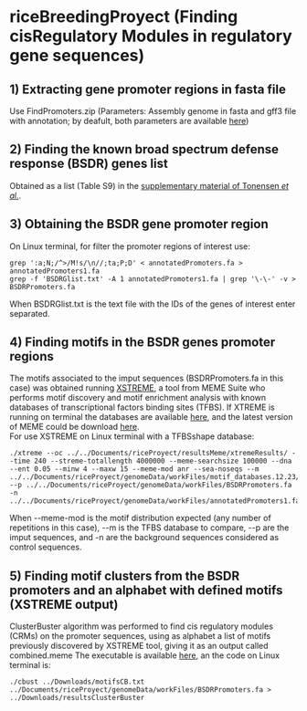 # riceBreedingProyect (Finding cisRegulatory Modules in regulatory gene sequences)
## 1) Extracting gene promoter regions in fasta file
Use FindPromoters.zip
(Parameters: Assembly genome in fasta and gff3 file with annotation; by deafult, both parameters are available [here](https://data.jgi.doe.gov/refine-download/phytozome?organism=Osativa&expanded=323))

## 2) Finding the known broad spectrum defense response (BSDR) genes list
Obtained as a list (Table S9) in the [supplementary material of Tonensen *et al.*](https://www.ncbi.nlm.nih.gov/pmc/articles/PMC6367480/). 
## 3) Obtaining the BSDR gene promoter region 
On Linux terminal, for filter the promoter regions of interest use:
```
grep ':a;N;/^>/M!s/\n//;ta;P;D' < annotatedPromoters.fa > annotatedPromoters1.fa
grep -f 'BSDRGlist.txt' -A 1 annotatedPromoters1.fa | grep '\-\-' -v > BSDRPromoters.fa
```
When BSDRGlist.txt is the text file with the IDs of the genes of interest enter separated.
## 4) Finding motifs in the BSDR genes promoter regions
The motifs associated to the imput sequences (BSDRPromoters.fa in this case) was obtained running [XSTREME](https://meme-suite.org/meme/tools/xstreme), a tool from MEME Suite who performs motif discovery and motif enrichment analysis with known databases of transcriptional factors binding sites (TFBS). If XTREME is running on terminal the databases are available [here](https://meme-suite.org/meme/db/motifs), and the latest version of MEME could be download [here](https://meme-suite.org/meme/doc/download.html).  
For use XSTREME on Linux terminal with a TFBSshape database:
```
./xtreme --oc ../../Documents/riceProyect/resultsMeme/xtremeResults/ --time 240 --streme-totallength 4000000 --meme-searchsize 100000 --dna --ent 0.05 --minw 4 --maxw 15 --meme-mod anr --sea-noseqs --m ../../Documents/riceProyect/genomeData/workFiles/motif_databases.12.23/motif_databases/TFBSshape/TFBSshape_JASPAR.meme --p ../../Documents/riceProyect/genomeData/workFiles/BSDRPromoters.fa -n ../../Documents/riceProyect/genomeData/workFiles/annotatedPromoters1.fa 
```
When --meme-mod is the motif distribution expected (any number of repetitions in this case), --m is the TFBS database to compare, --p are the imput sequences, and -n are the background sequences considered as control sequences.
## 5) Finding motif clusters from the BSDR promoters and an alphabet with defined motifs (XSTREME output)
ClusterBuster algorithm was performed to find cis regulatory modules (CRMs) on the promoter sequences, using as alphabet a list of motifs previously discovered by XSTREME tool, giving it as an output called combined.meme 
The executable is available [here](https://zlab.umassmed.edu/bu/cluster-buster/download.html), an the code on Linux terminal is:
```
./cbust ../Downloads/motifsCB.txt ../Documents/riceProyect/genomeData/workFiles/BSDRPromoters.fa > ../Downloads/resultsClusterBuster
```
